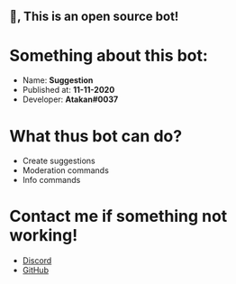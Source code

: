 ## 👋, This is an open source bot!

# Something about this bot:
- Name: **Suggestion**
- Published at: **11-11-2020**
- Developer: **Atakan#0037**

# What thus bot can do?
- Create suggestions
- Moderation commands
- Info commands

# Contact me if something not working!
- [Discord](https://discord.bio/p/atakan)
- [GitHub](https://github.com/AtakanKomur)